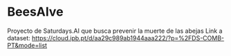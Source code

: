 # BeesAIve
Proyecto de Saturdays.AI que busca prevenir la muerte de las abejas
Link a dataset: https://cloud.ipb.pt/d/aa29c989ab1944aaa222/?p=%2FDS-COMB-PT&mode=list
